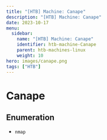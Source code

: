 ```yaml
---
title: "[HTB] Machine: Canape"
description: "[HTB] Machine: Canape"
date: 2023-10-17
menu:
  sidebar:
    name: "[HTB] Machine: Canape"
    identifier: htb-machine-Canape
    parent: htb-machines-linux
    weight: 10
hero: images/canape.png
tags: ["HTB"]
---
```


# Canape
## Enumeration
- `nmap`
```
```